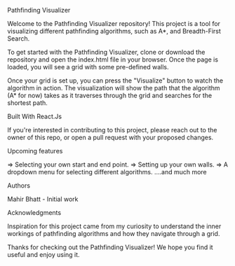 Pathfinding Visualizer

Welcome to the Pathfinding Visualizer repository! This project is a tool for visualizing different pathfinding algorithms, such as A*, and Breadth-First Search. 

To get started with the Pathfinding Visualizer, clone or download the repository and open the index.html file in your browser. Once the page is loaded, you will see a grid with some pre-defined walls.

Once your grid is set up, you can press the "Visualize" button to watch the algorithm in action. The visualization will show the path that the algorithm (A* for now) takes as it traverses through the grid and searches for the shortest path.

Built With React.Js

If you're interested in contributing to this project, please reach out to the owner of this repo, or open a pull request with your proposed changes.

Upcoming features

=> Selecting your own start and end point.
=> Setting up your own walls.
=> A dropdown menu for selecting different algorithms.
....and much more

Authors

Mahir Bhatt - Initial work

Acknowledgments

Inspiration for this project came from my curiosity to understand the inner workings of pathfinding algorithms and how they navigate through a grid.

Thanks for checking out the Pathfinding Visualizer! We hope you find it useful and enjoy using it.
